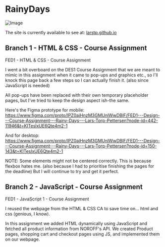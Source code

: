 # RainyDays

![Image](https://github.com/user-attachments/assets/eddd65a2-163d-438e-9603-a7bbc7e51c18)

The site is currently available to see at: [larstp.github.io](https://larstp.github.io/)

## Branch 1 - HTML & CSS - Course Assignment

FED1 - HTML & CSS - Course Assignment

I went a bit overboard on the DES1 Course Assignment that we are meant to mimic in this assignment when it came to pop-ups and graphics etc., so I'll knock this page back a few steps so I can actually finish it. (also since JavaScript is needed)

All pop-ups have been replaced with their own temporary placeholder pages, but I've tried to keep the design aspect ish-the same.

Here's the Figma prototype for mobile:
https://www.figma.com/proto/lPZ0ajHnzM3GMUnlWwDBlF/FED1---Design---Course-Assignment---Rainy-Days---Lars-Torp-Pettersen?node-id=442-11946&t=KITeslxUE6Qte4m2-1

And for desktop:
https://www.figma.com/proto/lPZ0ajHnzM3GMUnlWwDBlF/FED1---Design---Course-Assignment---Rainy-Days---Lars-Torp-Pettersen?node-id=150-143&t=KITeslxUE6Qte4m2-1

NOTE: Some elements might not be centered correctly. This is because flexbox hates me. (also because I had to prioritise finishing the pages for the deadline) But I will continue to try and get it perfect.


## Branch 2 - JavaScript - Course Assignment

FED1 - JavaScript 1 - Course Assignment

I reused the webpage from the HTML & CSS CA to save time on... html and css (genious, I know).

In this assignment we added HTML dynamically using JavaScript and fetched all product information from NOROFF's API. 
We created Product pages, shopping cart and checkout pages using JS, and implemented them on our webpage.
